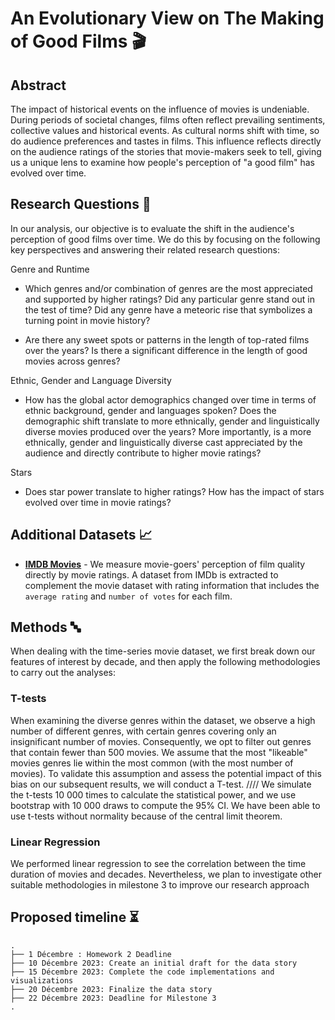 # An Evolutionary View on The Making of Good Films 🎬

## Abstract

The impact of historical events on the influence of movies is undeniable. During periods of societal changes, films often reflect prevailing sentiments, collective values and historical events. As cultural norms shift with time, so do audience preferences and tastes in films. This influence reflects directly on the audience ratings of the stories that movie-makers seek to tell, giving us a unique lens to examine how people's perception of "a good film" has evolved over time. 


## Research Questions 🔎

In our analysis, our objective is to evaluate the shift in the audience's perception of good films over time. We do this by focusing on the following key perspectives and answering their related research questions:

Genre and Runtime 
- Which genres and/or combination of genres are the most appreciated and supported by higher ratings? Did any particular genre stand out in the test of time? Did any genre have a meteoric rise that symbolizes a turning point in movie history? 

- Are there any sweet spots or patterns in the length of top-rated films over the years? Is there a significant difference in the length of good movies across genres?

Ethnic, Gender and Language Diversity
- How has the global actor demographics changed over time in terms of ethnic background, gender and languages spoken? Does the demographic shift translate to more ethnically, gender and linguistically diverse movies produced over the years? More importantly, is a more ethnically, gender and linguistically diverse cast appreciated by the audience and directly contribute to higher movie ratings?

Stars
- Does star power translate to higher ratings? How has the impact of stars evolved over time in movie ratings?

## Additional Datasets 📈
- [**IMDB Movies**](https://www.imdb.com/interfaces/) - We measure movie-goers' perception of film quality directly by movie ratings. A dataset from IMDb is extracted to complement the movie dataset with rating information that includes the `average rating` and `number of votes` for each film.


## Methods 🔤
When dealing with the time-series movie dataset, we first break down our features of interest by decade, and then apply the following methodologies to carry out the analyses:

### T-tests
When examining the diverse genres within the dataset, we observe a high number of different genres, with certain genres covering only an insignificant number of movies.
Consequently, we opt to filter out genres that contain fewer than 500 movies.
We assume that the most "likeable" movies genres lie within the most common (with the most number of movies).
To validate this assumption and assess the potential impact of this bias on our subsequent results, we will conduct a T-test.
//// We simulate the t-tests 10 000 times to calculate the statistical power, and we use bootstrap with 10 000 draws to compute the 95% CI. We have been able to use t-tests without normality because of the central limit theorem. 

### Linear Regression
We performed linear regression to see the correlation between the time duration of movies and decades. Nevertheless, we plan to investigate other suitable methodologies in milestone 3 to improve our research approach

## Proposed timeline ⏳
```
.
├── 1 Décembre : Homework 2 Deadline
├── 10 Décembre 2023: Create an initial draft for the data story
├── 15 Décembre 2023: Complete the code implementations and visualizations
├── 20 Décembre 2023: Finalize the data story
├── 22 Décembre 2023: Deadline for Milestone 3
.

```



